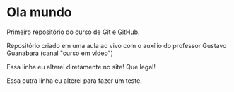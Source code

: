 # Ola mundo
 Primeiro repositório do curso de Git e GitHub.

Repositório criado em uma aula ao vivo com o auxílio do professor Gustavo Guanabara (canal "curso em vídeo")

Essa linha eu alterei diretamente no site! Que legal!

Essa outra linha eu alterei para fazer um teste.
